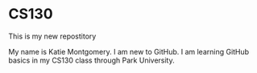 # CS130
This is my new repostitory

My name is Katie Montgomery.
I am new to GitHub.
I am learning GitHub basics in my CS130 class through Park University.
